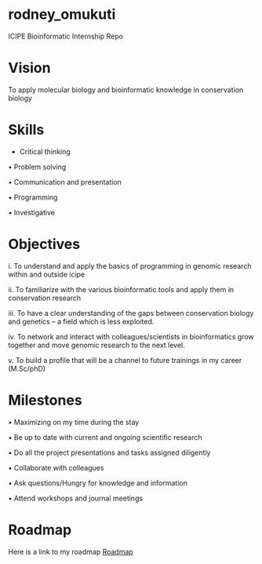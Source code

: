 # rodney_omukuti
ICIPE Bioinformatic Internship Repo

# Vision
To apply molecular biology and bioinformatic knowledge in conservation biology

# Skills
- Critical thinking

• Problem solving

• Communication and presentation

• Programming

• Investigative

# Objectives
i. To understand and apply the basics of programming in genomic research within and outside icipe

ii. To familiarize with the various bioinformatic tools and apply them in conservation research

iii. To have a clear understanding of the gaps between conservation biology and genetics – a field which is less exploited.

iv. To network and interact with colleagues/scientists in bioinformatics grow together and move genomic research to the next level.

v. To build a profile that will be a channel to future trainings in my career (M.Sc/phD)

# Milestones
• Maximizing on my time during the stay

• Be up to date with current and ongoing scientific research

• Do all the project presentations and tasks assigned diligently

• Collaborate with colleagues

• Ask questions/Hungry for knowledge and information

• Attend workshops and journal meetings 

# Roadmap
Here is a link to my roadmap [Roadmap](https://github.com/Rodneyomukuti/ICIPE_Bioinformatics-Internship/blob/main/Roadmap.md)

